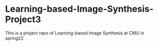 # Learning-based-Image-Synthesis-Project3
This is a project repo of Learning-based Image Synthesis at CMU in spring22
